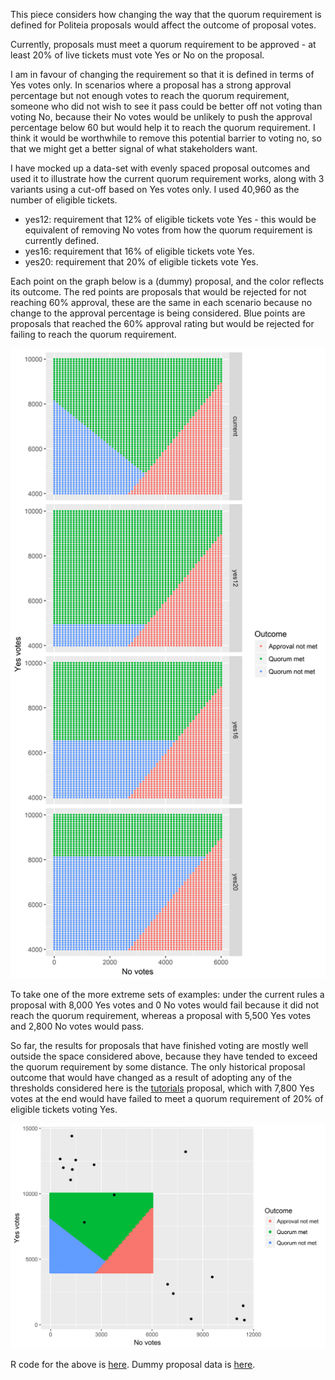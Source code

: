 This piece considers how changing the way that the quorum requirement is defined for Politeia proposals would affect the outcome of proposal votes. 

Currently, proposals must meet a quorum requirement to be approved - at least 20% of live tickets must vote Yes or No on the proposal.

I am in favour of changing the requirement so that it is defined in terms of Yes votes only. In scenarios where a proposal has a strong approval percentage but not enough votes to reach the quorum requirement, someone who did not wish to see it pass could be better off not voting than voting No, because their No votes would be unlikely to push the approval percentage below 60 but would help it to reach the quorum requirement. I think it would be worthwhile to remove this potential barrier to voting no, so that we might get a better signal of what stakeholders want.

I have mocked up a data-set with evenly spaced proposal outcomes and used it to illustrate how the current quorum requirement works, along with 3 variants using a cut-off based on Yes votes only. I used 40,960 as the number of eligible tickets.

* yes12: requirement that 12% of eligible tickets vote Yes - this would be equivalent of removing No votes from how the quorum requirement is currently defined.
* yes16: requirement that 16% of eligible tickets vote Yes.
* yes20: requirement that 20% of eligible tickets vote Yes.

Each point on the graph below is a (dummy) proposal, and the color reflects its outcome. The red points are proposals that would be rejected for not reaching 60% approval, these are the same in each scenario because no change to the approval percentage is being considered. Blue points are proposals that reached the 60% approval rating but would be rejected for failing to reach the quorum requirement.

![Simulated/dummy proposal outcome data under 4 different quorum requirement definitions](img/quorum-requirement-graphs/simulated-proposal-outcomes-4-scenarios.png "Simulated/dummy proposal outcome data under 4 different quorum requirement definitions")

To take one of the more extreme sets of examples: under the current rules a proposal with 8,000 Yes votes and 0 No votes would fail because it did not reach the quorum requirement, whereas a proposal with 5,500 Yes votes and 2,800 No votes would pass.

So far, the results for proposals that have finished voting are mostly well outside the space considered above, because they have tended to exceed the quorum requirement by some distance. The only historical proposal outcome that would have changed as a result of adopting any of the thresholds considered here is the [tutorials](https://proposals.decred.org/proposals/a3def199af812b796887f4eae22e11e45f112b50c2e17252c60ed190933ec14f) proposal, which with 7,800 Yes votes at the end would have failed to meet a quorum requirement of 20% of eligible tickets voting Yes.  

![Historical proposal outcomes](img/quorum-requirement-graphs/Proposal-outcomes-historic-and-simulated.png "Historical proposal outcomes")

R code for the above is [here](quorum-change-results.R). Dummy proposal data is [here](dummy-prop-data.csv). 

 

